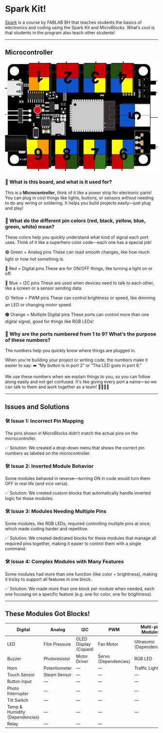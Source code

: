 # Spark Kit!

[Spark](https://fablab.bh/spark/) is a course by FABLAB BH that teaches students the basics of electronics and coding using the Spark Kit and MicroBlocks. What’s cool is that students in the program also teach other students!

---
## Microcontroller
![](Images/SPARK.png)

### 🌟 What is this board, and what is it used for?
This is a **Microcontroller**, think of it like a power strip for electronic parts! You can plug in cool things like lights, buttons, or sensors without needing to do any wiring or soldering. It helps you build projects easily—just plug and play!

### 🎨 What do the different pin colors (red, black, yellow, blue, green, white) mean?
These colors help you quickly understand what kind of signal each port uses. Think of it like a superhero color code—each one has a special job!

🟢 Green = Analog pins
These can read smooth changes, like how much light or how hot something is.

🔴 Red = Digital pins
These are for ON/OFF things, like turning a light on or off.

🔵 Blue = I2C pins
These are used when devices need to talk to each other, like a screen or a sensor sending data.

🟡 Yellow = PWM pins
These can control brightness or speed, like dimming an LED or changing motor speed.

🟠 Orange = Multiple Digital pins
These ports can control more than one digital signal, good for things like RGB LEDs!

### 🔢 Why are the ports numbered from 1 to 9? What’s the purpose of these numbers?
The numbers help you quickly know where things are plugged in.

When you're building your project or writing code, the numbers make it easier to say:
➡️ “My button is in port 2” or “The LED goes in port 6.”

We use these numbers when we explain things to you, so you can follow along easily and not get confused.
It's like giving every port a name—so we can talk to them and work together as a team! 👩‍🏫👨‍🔧

---
## Issues and Solutions

### 🛠️ Issue 1: Incorrect Pin Mapping
The pins shown in MicroBlocks didn’t match the actual pins on the microcontroller.

✅ Solution: We created a drop-down menu that shows the correct pin numbers as labeled on the microcontroller.

### 🛠️ Issue 2: Inverted Module Behavior
Some modules behaved in reverse—turning ON in code would turn them OFF in real life (and vice versa).

✅ Solution: We created custom blocks that automatically handle inverted logic for those modules.

### 🛠️ Issue 3: Modules Needing Multiple Pins
Some modules, like RGB LEDs, required controlling multiple pins at once, which made coding harder and repetitive.

✅ Solution: We created dedicated blocks for these modules that manage all required pins together, making it easier to control them with a single command.

### 🛠️ Issue 4: Complex Modules with Many Features
Some modules had more than one function (like color + brightness), making it tricky to support all features in one block.

✅ Solution: We made more than one block per module when needed, each one focusing on a specific feature (e.g. one for color, one for brightness).

---
## These Modules Got Blocks!

| Digital                | Analog             | I2C                              | PWM                     | Multi-pin Modules               |
|------------------------|--------------------|----------------------------------|--------------------------|----------------------------------|
| LED                    | Film Pressure      | OLED Display (Copied)            | Fan Motor               | Ultrasonic (Dependencies)        |
| Buzzer                 | Photoresistor      | Motor Driver                     | Servo (Dependencies)    | RGB LED                          |
| Horn                   | Potentiometer      | —    | —                        | Traffic Light                    |
| Touch Sensor           | Steam Sensor       | —                                | —                        | —                                |
| Button Input           | —                  | —                                | —                        | —                                |
| Photo Interrupter      | —                  | —                                | —                        | —                                |
| Tilt Switch            | —                  | —                                | —                        | —                                |
| Temp & Humidity (Dependencies) | —          | —                                | —                        | —                                |
| Relay                  | —                  | —                                | —             